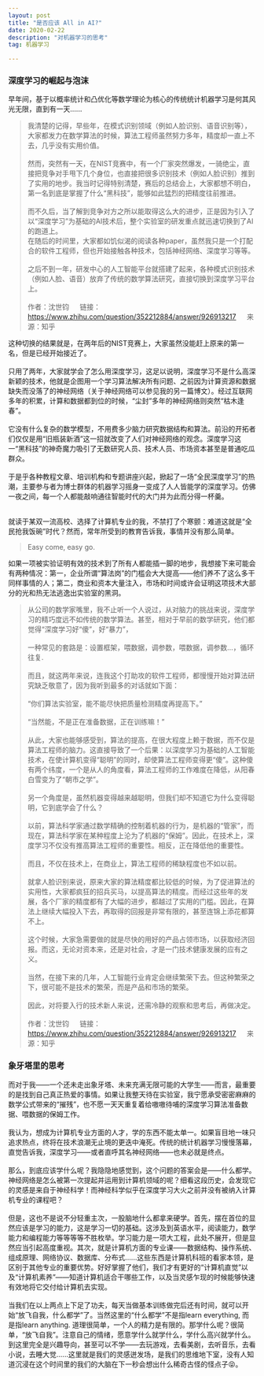 ```yaml
---
layout: post
title: "是否应该 All in AI?"
date: 2020-02-22 
description: "对机器学习的思考"
tag: 机器学习  

---     
```

### 深度学习的崛起与泡沫

早年间，基于以概率统计和凸优化等数学理论为核心的传统统计机器学习是何其风光无限，直到有一天......

>我清楚的记得，早些年，在模式识别领域（例如人脸识别、语音识别等），大家都发力在数学算法的时候，算法工程师虽然努力多年，精度却一直上不去，几乎没有实用价值。<br><br>
然而，突然有一天，在NIST竞赛中，有一个厂家突然爆发，一骑绝尘，直接把竞争对手甩下几个身位，也直接把很多识别技术（例如人脸识别）推到了实用的地步。我当时记得特别清楚，赛后的总结会上，大家都想不明白，第一名到底是掌握了什么“黑科技”，能够如此猛烈的把精度往前推进。<br><br>
而不久后，当了解到竞争对方之所以能取得这么大的进步，正是因为引入了以“深度学习”为基础的AI技术后，整个实验室的研发重点就迅速切换到了AI的跑道上。  
在随后的时间里，大家都如饥似渴的阅读各种paper，虽然我只是一个打配合的软件工程师，但也开始接触各种技术，包括神经网络、深度学习等等。<br><br>
之后不到一年，研发中心的人工智能平台就搭建了起来，各种模式识别技术（例如人脸、语音）放弃了传统的数学算法研究，直接切换到深度学习平台上。<br><br>
作者：沈世钧 &emsp; 链接：https://www.zhihu.com/question/352212884/answer/926913217 &emsp; 来源：知乎

这种切换的结果就是，在两年后的NIST竞赛上，大家虽然没能赶上原来的第一名，但是已经开始接近了。<br><br>
只用了两年，大家就学会了怎么用深度学习，这足以说明，深度学习不是什么高深新颖的技术，他就是企图用一个学习算法解决所有问题、之前因为计算资源和数据缺失而没落了的神经网络（关于神经网络可以参见我的另一篇博文）。经过互联网多年的积累，计算和数据都到位的时候，“尘封”多年的神经网络则突然“枯木逢春”。<br><br>
它没有什么复杂的数学模型，不用费多少脑力研究数据结构和算法。前沿的开拓者们仅仅是用“旧瓶装新酒”这一招就改变了人们对神经网络的观念。深度学习这一“黑科技”的神奇魔力吸引了无数研究人员、技术人员、市场资本甚至是普通吃瓜群众。<br><br>
于是乎各种教程文章、培训机构和专题讲座兴起，掀起了一场“全民深度学习”的热潮，主要参与者为博士群体的机器学习摇身一变成了人人皆能学的深度学习。仿佛一夜之间，每一个人都能敲响通往智能时代的大门并为此而分得一杯羹。<br><br>

就读于某双一流高校、选择了计算机专业的我，不禁打了个寒颤：难道这就是“全民抢我饭碗”时代？然而，常年所受到的教育告诉我，事情并没有那么简单。
>Easy come, easy go.

如果一项被实验证明有效的技术到了所有人都能插一脚的地步，我想接下来可能会有两种情况：第一，企业所谓“算法岗”的门槛会大大提高——他们养不了这么多干同样事情的人；第二，商业和资本大量注入，市场和时间或许会证明这项技术大部分的光和热无法逃逸出实验室的黑洞。

>从公司的数学家嘴里，我不止听一个人说过，从对脑力的挑战来说，深度学习的精巧度远不如传统的数学算法。甚至，相对于早前的数学研究，他们都觉得“深度学习好“傻”，好“暴力”，<br><br>
一种常见的套路是：设置框架，喂数据，调参数，喂数据，调参数…，循环往复.<br><br>
而且，就这两年来说，连我这个打助攻的软件工程师，都慢慢开始对算法研究缺乏敬意了，因为我听到最多的对话就如下面：<br><br>
“你们算法实验室，能不能尽快把质量检测精度再提高下。”<br><br>
“当然能，不是正在准备数据，正在训练嘛！”<br><br>
从此，大家也能够感受到，算法的提高，在很大程度上赖于数据，而不仅是算法工程师的脑力。这直接导致了一个后果：以深度学习为基础的人工智能技术，在使计算机变得“聪明”的同时，却使算法工程师变得更“傻”。这种傻有两个纬度，一个是从人的角度看，算法工程师的工作难度在降低，从阳春白雪变为了“朝市之学”。<br><br>
另一个角度是，虽然机器变得越来越聪明，但我们却不知道它为什么变得聪明，它到底学会了什么？<br><br>
以前，算法科学家通过数学精确的控制着机器的行为，是机器的“管家”，而现在，算法科学家在某种程度上沦为了机器的“保姆”。因此，在技术上，深度学习不仅没有推高算法工程师的重要性。相反，正在降低他的重要性。<br><br>
而且，不仅在技术上，在商业上，算法工程师的稀缺程度也不如以前。<br><br>
就拿人脸识别来说，原来大家的算法精度都比较低的时候，为了促进算法的实用性，大家都疯狂的招兵买马，以提高算法的精度。而经过这些年的发展，各个厂家的精度都有了大幅的进步，都越过了实用的门槛。因此，在算法上继续大幅投入下去，再取得的回报是非常有限的，甚至连锦上添花都算不上。<br><br>
这个时候，大家急需要做的就是尽快的用好的产品占领市场，以获取经济回报。而这，无论对资本来，还是对社会，才是一门技术健康发展的应有之义。<br><br>
当然，在接下来的几年，人工智能行业肯定会继续繁荣下去。但这种繁荣之下，很可能不是技术的繁荣，而是产品和市场的繁荣。<br><br>
因此，对将要入行的技术新人来说，还需冷静的观察和思考后，再做决定。<br><br>
作者：沈世钧 &emsp; 链接：https://www.zhihu.com/question/352212884/answer/926913217 &emsp; 来源：知乎

### 象牙塔里的思考

而对于我——一个还未走出象牙塔、未来充满无限可能的大学生——而言，最重要的是找到自己真正热爱的事情。如果让我整天待在实验室，我宁愿承受密密麻麻的数学公式带来的“摧残”，也不愿一天天重复着给嗷嗷待哺的深度学习算法准备数据、喂数据的保姆工作。<br><br>
我认为，想成为计算机专业方面的人才，学的东西不能太单一。如果盲目地一味只追求热点，终将在技术浪潮无止境的更迭中淹死。传统的统计机器学习慢慢落幕，直觉告诉我，深度学习——或者直呼其名神经网络——也未必就是终点。<br><br>
那么，到底应该学什么呢？我隐隐地感觉到，这个问题的答案会是——什么都学。神经网络是怎么被第一次提起并运用到计算机领域的呢？细看这段历史，会发现它的灵感是来自于神经科学！而神经科学似乎在深度学习大火之前并没有被纳入计算机专业的课程吧？<br><br>
但是，这也不是说不分轻重主次，一股脑地什么都拿来硬学。首先，摆在首位的显然应该是学习的能力，这是学习一切的基础。这涉及到英语水平，阅读能力，数学能力和编程能力等等等等不胜枚举。学习能力是一项大工程，此处不展开，但是显然应当引起高度重视。其次，就是计算机方面的专业课——数据结构、操作系统、组成原理、网络协议、数据库、分布式......这些东西是计算机科班的看家本领，是区别于其他专业的重要优势。好好掌握了他们，我们才有更好的“计算机直觉”以及“计算机素养”——知道计算机适合干哪些工作，以及当灵感乍现的时候能够快速有效地将它交付给计算机去实现。<br><br>
当我们在以上两点上下足了功夫，每天当做基本训练做完后还有时间，就可以开始“放飞自我，什么都学”了。当然这里的“什么都学”不是指learn everything, 而是指learn anything. 道理很简单，一个人的精力是有限的。那学什么呢？很简单，“放飞自我”。注意自己的情绪，愿意学什么就学什么，学什么高兴就学什么。到这里完全是兴趣导向，甚至可以不学——去玩游戏，去看美剧，去听音乐，去看小说，去睡大觉......这里就是我们的灵感迸发场，是我们的思维地下室，没有人知道沉浸在这个时间里的我们的大脑在下一秒会想出什么稀奇古怪的怪点子😝。<br><br>

<!-- 当然，我只是站在一个普通计算机专业科班生的视角，说出了我自己最理想的学习和生活状态。照这条路子坚持走下去的人，似乎会成为优秀的Problem solver. 而从去年暑假直到现在的实验室科研经历又让我隐隐地感觉到，计算机专业的科研人员似乎并不适合走这样的路子。他们需要的是专注和一些些信仰。
solution model 如果做科研 -->

